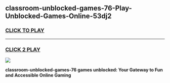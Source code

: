 
## classroom-unblocked-games-76-Play-Unblocked-Games-Online-53dj2
<h3>
<a href="https://premium76.site?title=classroom-unblocked-games-76&ref=25A">CLICK TO PLAY</a></h3>
<hr>

<h3>
<a href="https://premium76.site?title=classroom-unblocked-games-76&ref=25A">CLICK 2 PLAY</a>
  
</h3>

<a href="https://premium76.site?title=classroom-unblocked-games-76&ref=25A"><img src="https://clearcache.store/games.png"></a>


**classroom-unblocked-games-76 games unblocked: Your Gateway to Fun and Accessible Online Gaming**
